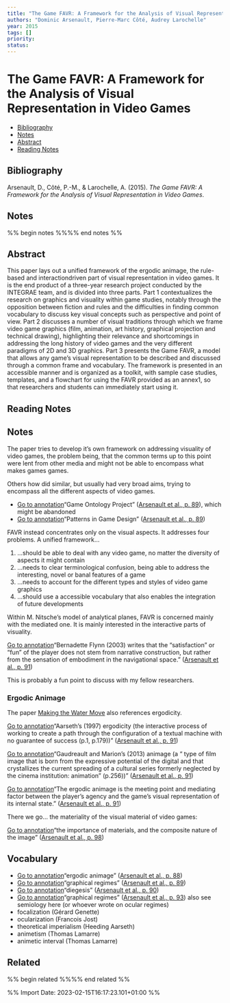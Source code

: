```yaml
---
title: "The Game FAVR: A Framework for the Analysis of Visual Representation in Video Games"
authors: "Dominic Arsenault, Pierre-Marc Côté, Audrey Larochelle"
year: 2015
tags: []
priority:
status:
---
```

# The Game FAVR: A Framework for the Analysis of Visual Representation in Video Games

- [Bibliography](#bibliography)
- [Notes](#notes)
- [Abstract](#abstract)
- [Reading Notes](#reading-notes)

## Bibliography
Arsenault, D., Côté, P.-M., & Larochelle, A. (2015). _The Game FAVR: A Framework for the Analysis of Visual Representation in Video Games_.
## Notes
%% begin notes %%%% end notes %%

## Abstract
This paper lays out a unified framework of the ergodic animage, the rule-based and interactiondriven part of visual representation in video games. It is the end product of a three-year research project conducted by the INTEGRAE team, and is divided into three parts. Part 1 contextualizes the research on graphics and visuality within game studies, notably through the opposition between fiction and rules and the difficulties in finding common vocabulary to discuss key visual concepts such as perspective and point of view. Part 2 discusses a number of visual traditions through which we frame video game graphics (film, animation, art history, graphical projection and technical drawing), highlighting their relevance and shortcomings in addressing the long history of video games and the very different paradigms of 2D and 3D graphics. Part 3 presents the Game FAVR, a model that allows any game’s visual representation to be described and discussed through a common frame and vocabulary. The framework is presented in an accessible manner and is organized as a toolkit, with sample case studies, templates, and a flowchart for using the FAVR provided as an annex1, so that researchers and students can immediately start using it.

## Reading Notes
## Notes

The paper tries to develop it’s own framework on addressing visuality of video games, the problem being, that the common terms up to this point were lent from other media and might not be able to encompass what makes games games.

Others how did similar, but usually had very broad aims, trying to encompass all the different aspects of video games.

-   [Go to annotation](zotero://open-pdf/library/items/M7IFRLHG?page=89&annotation=undefined)“Game Ontology Project” ([Arsenault et al., p. 89](zotero://select/library/items/ZNK5QH67)), which might be abandoned
-   [Go to annotation](zotero://open-pdf/library/items/M7IFRLHG?page=89&annotation=undefined)“Patterns in Game Design” ([Arsenault et al., p. 89](zotero://select/library/items/ZNK5QH67))

FAVR instead concentrates only on the visual aspects. It addresses four problems. A unified framework…

1.  …should be able to deal with any video game, no matter the diversity of aspects it might contain
2.  …needs to clear terminological confusion, being able to address the interesting, novel or banal features of a game
3.  …needs to account for the different types and styles of video game graphics
4.  …should use a accessible vocabulary that also enables the integration of future developments

Within M. Nitsche’s model of analytical planes, FAVR is concerned mainly with the mediated one. It is mainly interested in the interactive parts of visuality.

[Go to annotation](zotero://open-pdf/library/items/M7IFRLHG?page=91&annotation=U86JBL7S)“Bernadette Flynn (2003) writes that the “satisfaction” or “fun” of the player does not stem from narrative construction, but rather from the sensation of embodiment in the navigational space.” ([Arsenault et al., p. 91](zotero://select/library/items/ZNK5QH67))

This is probably a fun point to discuss with my fellow researchers.

### Ergodic Animage

The paper [Making the Water Move](http://gamestudies.org/0801/articles/hutch) also references ergodicity.

[Go to annotation](zotero://open-pdf/library/items/M7IFRLHG?page=91&annotation=undefined)“Aarseth’s (1997) ergodicity (the interactive process of working to create a path through the configuration of a textual machine with no guarantee of success (p.1, p.179))” ([Arsenault et al., p. 91](zotero://select/library/items/ZNK5QH67))

[Go to annotation](zotero://open-pdf/library/items/M7IFRLHG?page=91&annotation=undefined)“Gaudreault and Marion’s (2013) animage (a “ type of film image that is born from the expressive potential of the digital and that crystallizes the current spreading of a cultural series formerly neglected by the cinema institution: animation” (p.256))” ([Arsenault et al., p. 91](zotero://select/library/items/ZNK5QH67))

[Go to annotation](zotero://open-pdf/library/items/M7IFRLHG?page=91&annotation=LC9GLW4G)“The ergodic animage is the meeting point and mediating factor between the player’s agency and the game’s visual representation of its internal state.” ([Arsenault et al., p. 91](zotero://select/library/items/ZNK5QH67))

There we go… the materiality of the visual material of video games:

[Go to annotation](zotero://open-pdf/library/items/M7IFRLHG?page=98&annotation=6N4BHDIQ)“the importance of materials, and the composite nature of the image” ([Arsenault et al., p. 98](zotero://select/library/items/ZNK5QH67))

## Vocabulary

-   [Go to annotation](zotero://open-pdf/library/items/M7IFRLHG?page=88&annotation=undefined)“ergodic animage” ([Arsenault et al., p. 88](zotero://select/library/items/ZNK5QH67))
-   [Go to annotation](zotero://open-pdf/library/items/M7IFRLHG?page=89&annotation=undefined)“graphical regimes” ([Arsenault et al., p. 89](zotero://select/library/items/ZNK5QH67))
-   [Go to annotation](zotero://open-pdf/library/items/M7IFRLHG?page=90&annotation=undefined)“diegesis” ([Arsenault et al., p. 90](zotero://select/library/items/ZNK5QH67))
-   [Go to annotation](zotero://open-pdf/library/items/M7IFRLHG?page=93&annotation=RYZ9NSPF)“graphical regimes” ([Arsenault et al., p. 93](zotero://select/library/items/ZNK5QH67)) also see semiology here (or whoever wrote on ocular regimes)
-   focalization (Gérard Genette)
-   ocularization (Francois Jost)
-   theoretical imperialism (Heeding Aarseth)
-   animetism (Thomas Lamarre)
-   animetic interval (Thomas Lamarre)

## Related
%% begin related %%%% end related %%

%% Import Date: 2023-02-15T16:17:23.101+01:00 %%
